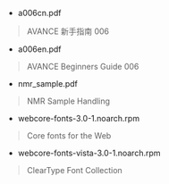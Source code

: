 - a006cn.pdf  
> AVANCE 新手指南 006
- a006en.pdf  
> AVANCE Beginners Guide 006
- nmr_sample.pdf
> NMR Sample Handling
- webcore-fonts-3.0-1.noarch.rpm
> Core fonts for the Web
- webcore-fonts-vista-3.0-1.noarch.rpm
> ClearType Font Collection
